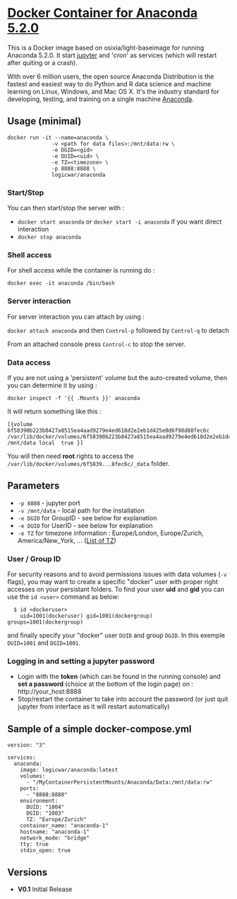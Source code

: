 [hub]:https://hub.docker.com/r/logicwar/anaconda/
[anaconda]:https://www.anaconda.com/
[jupyter]:http://jupyter.org/
[tz_wikipedia]:https://en.wikipedia.org/wiki/List_of_tz_database_time_zones

# [Docker Container for Anaconda 5.2.0][hub]

This is a Docker image based on osixia/light-baseimage for running  Anaconda 5.2.0. It start [jupyter][jupyter] and '*cron*' as services (which will restart after quiting or a crash).

With over 6 million users, the open source Anaconda Distribution is the fastest and easiest way to do Python and R data science and machine learning on Linux, Windows, and Mac OS X. It's the industry standard for developing, testing, and training on a single machine [Anaconda][anaconda].

## Usage (minimal)
```
docker run -it --name=anaconda \ 
              -v <path for data files>:/mnt/data:rw \
              -e DGID=<gid>
              -e DUID=<uid> \
              -e TZ=<timezone> \
              -p 8888:8888 \
              logicwar/anaconda
```
### Start/Stop
You can then start/stop the server with :

* `docker start anaconda` or `docker start -i anaconda` if you want direct interaction
* `docker stop anaconda` 

### Shell access
For shell access while the container is running do :

`docker exec -it anaconda /bin/bash`

### Server interaction
For server interaction you can attach by using :

`docker attach anaconda` and then `Control-p` followed by `Control-q` to detach

From an attached console press `Control-c` to stop the server.

### Data access
If you are not using a 'persistent' volume but the auto-created volume, then you can determine it by using :

`docker inspect -f '{{ .Mounts }}' anaconda`

It will return something like this :
```
[{volume 6f58390b223b8427a8515ea4aad9279e4ed618d2e2eb1d425e0d6f98d88fec6c /var/lib/docker/volumes/6f58390b223b8427a8515ea4aad9279e4ed618d2e2eb1d425e0d6f98d88fec6c/_data /mnt/data local  true }]
```
You will then need **root** rights to access the `/var/lib/docker/volumes/6f5839...8fec6c/_data` folder.

## Parameters
* `-p 8888` - jupyter port
* `-v /mnt/data` - local path for the installation
* `-e DGID` for GroupID - see below for explanation
* `-e DUID` for UserID - see below for explanation
* `-e TZ` for timezone information : Europe/London, Europe/Zurich, America/New_York, ... ([List of TZ][tz_wikipedia])

### User / Group ID

For security reasons and to avoid permissions issues with data volumes (`-v` flags), you may want to create a specific "docker" user with proper right accesses on your persistant folders. To find your user **uid** and **gid** you can use the `id <user>` command as below:

```
  $ id <dockeruser>
    uid=1001(dockeruser) gid=1001(dockergroup) groups=1001(dockergroup)
```

and finally specify your "docker" user `DUID` and group `DGID`. In this exemple `DUID=1001` and `DGID=1001`.

### Logging in and setting a jupyter password

* Login with the **token** (which can be found in the running console) and **set a password** (choice at the bottom of the login page) on : http://your_host:8888
* Stop/restart the container to take into account the password (or just quit jupyter from interface as it will restart automatically)

## Sample of a simple docker-compose.yml
```
version: "3"

services:
  anaconda:
    image: logicwar/anaconda:latest
    volumes:
      - "/MyContainerPersistentMounts/Anaconda/Data:/mnt/data:rw"
    ports:
      - "8888:8888"
    environment:
      DUID: "1004"
      DGID: "1003"
      TZ: "Europe/Zurich"
    container_name: "anaconda-1"
    hostname: "anaconda-1"
    network_mode: "bridge"
    tty: true
    stdin_open: true
```


## Versions
+ **V0.1** Initial Release
